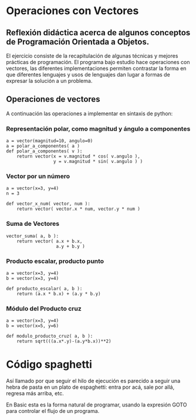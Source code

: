 # Operaciones con Vectores

## Reflexión didáctica acerca de algunos conceptos de Programación Orientada a Objetos.

El ejercicio consiste de la recapitulación de algunas técnicas y
mejores prácticas de programación. El programa bajo estudio hace
operaciones con vectores, las diferentes implementaciones permiten
contrastar la forma en que diferentes lenguajes y usos de lenguajes
dan lugar a formas de expresar la solución a un problema.


## Operaciones de vectores

A continuación las operaciones a implementar en sintaxis de python:

### Representación polar, como magnitud y ángulo a componentes

    a = vector(magnitud=10, angulo=0)
    a = polar_a_componentes( a )
    def polar_a_componentes( v ):
        return vector(x = v.magnitud * cos( v.angulo ),
                      y = v.magnitud * sin( v.angulo ) )


### Vector por un número

    a = vector(x=3, y=4)
    n = 3
    
    def vector_x_num( vector, num ):
        return vector( vector.x * num, vector.y * num )

### Suma de Vectores

    vector_suma( a, b ):
        return vector( a.x + b.x,
                       a.y + b.y )



### Producto escalar, producto punto

    a = vector(x=3, y=4)
    b = vector(x=3, y=4)
    
    def producto_escalar( a, b ):
        return (a.x * b.x) + (a.y * b.y)


### Módulo del Producto cruz

    a = vector(x=3, y=4)
    b = vector(x=5, y=6)
    
    def modulo_producto_cruz( a, b ):
        return sqrt(((a.x*.y)-(a.y*b.x))**2)



# Código spaghetti

Así llamado por que seguir el hilo de ejecución es parecido a seguir
una hebra de pasta en un plato de espaghetti: entra por acá, sale por
allá, regresa más arriba, etc.

En Basic esta es la forma natural de programar, usando la expresión
GOTO para controlar el flujo de un programa.



